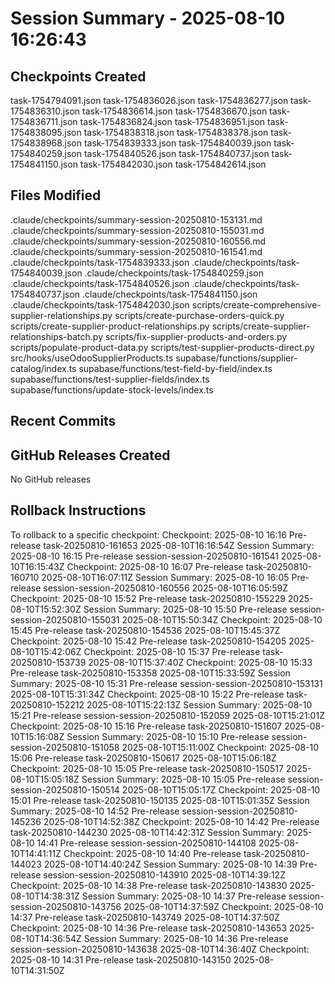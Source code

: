 # Session Summary - 2025-08-10 16:26:43

## Checkpoints Created
task-1754794091.json
task-1754836026.json
task-1754836277.json
task-1754836310.json
task-1754836614.json
task-1754836670.json
task-1754836711.json
task-1754836824.json
task-1754836951.json
task-1754838095.json
task-1754838318.json
task-1754838378.json
task-1754838968.json
task-1754839333.json
task-1754840039.json
task-1754840259.json
task-1754840526.json
task-1754840737.json
task-1754841150.json
task-1754842030.json
task-1754842614.json

## Files Modified
.claude/checkpoints/summary-session-20250810-153131.md
.claude/checkpoints/summary-session-20250810-155031.md
.claude/checkpoints/summary-session-20250810-160556.md
.claude/checkpoints/summary-session-20250810-161541.md
.claude/checkpoints/task-1754839333.json
.claude/checkpoints/task-1754840039.json
.claude/checkpoints/task-1754840259.json
.claude/checkpoints/task-1754840526.json
.claude/checkpoints/task-1754840737.json
.claude/checkpoints/task-1754841150.json
.claude/checkpoints/task-1754842030.json
scripts/create-comprehensive-supplier-relationships.py
scripts/create-purchase-orders-quick.py
scripts/create-supplier-product-relationships.py
scripts/create-supplier-relationships-batch.py
scripts/fix-supplier-products-and-orders.py
scripts/populate-product-data.py
scripts/test-supplier-products-direct.py
src/hooks/useOdooSupplierProducts.ts
supabase/functions/supplier-catalog/index.ts
supabase/functions/test-field-by-field/index.ts
supabase/functions/test-supplier-fields/index.ts
supabase/functions/update-stock-levels/index.ts

## Recent Commits


## GitHub Releases Created
No GitHub releases

## Rollback Instructions
To rollback to a specific checkpoint:
Checkpoint: 2025-08-10 16:16	Pre-release	task-20250810-161653	2025-08-10T16:16:54Z
Session Summary: 2025-08-10 16:15	Pre-release	session-session-20250810-161541	2025-08-10T16:15:43Z
Checkpoint: 2025-08-10 16:07	Pre-release	task-20250810-160710	2025-08-10T16:07:11Z
Session Summary: 2025-08-10 16:05	Pre-release	session-session-20250810-160556	2025-08-10T16:05:59Z
Checkpoint: 2025-08-10 15:52	Pre-release	task-20250810-155229	2025-08-10T15:52:30Z
Session Summary: 2025-08-10 15:50	Pre-release	session-session-20250810-155031	2025-08-10T15:50:34Z
Checkpoint: 2025-08-10 15:45	Pre-release	task-20250810-154536	2025-08-10T15:45:37Z
Checkpoint: 2025-08-10 15:42	Pre-release	task-20250810-154205	2025-08-10T15:42:06Z
Checkpoint: 2025-08-10 15:37	Pre-release	task-20250810-153739	2025-08-10T15:37:40Z
Checkpoint: 2025-08-10 15:33	Pre-release	task-20250810-153358	2025-08-10T15:33:59Z
Session Summary: 2025-08-10 15:31	Pre-release	session-session-20250810-153131	2025-08-10T15:31:34Z
Checkpoint: 2025-08-10 15:22	Pre-release	task-20250810-152212	2025-08-10T15:22:13Z
Session Summary: 2025-08-10 15:21	Pre-release	session-session-20250810-152059	2025-08-10T15:21:01Z
Checkpoint: 2025-08-10 15:16	Pre-release	task-20250810-151607	2025-08-10T15:16:08Z
Session Summary: 2025-08-10 15:10	Pre-release	session-session-20250810-151058	2025-08-10T15:11:00Z
Checkpoint: 2025-08-10 15:06	Pre-release	task-20250810-150617	2025-08-10T15:06:18Z
Checkpoint: 2025-08-10 15:05	Pre-release	task-20250810-150517	2025-08-10T15:05:18Z
Session Summary: 2025-08-10 15:05	Pre-release	session-session-20250810-150514	2025-08-10T15:05:17Z
Checkpoint: 2025-08-10 15:01	Pre-release	task-20250810-150135	2025-08-10T15:01:35Z
Session Summary: 2025-08-10 14:52	Pre-release	session-session-20250810-145236	2025-08-10T14:52:38Z
Checkpoint: 2025-08-10 14:42	Pre-release	task-20250810-144230	2025-08-10T14:42:31Z
Session Summary: 2025-08-10 14:41	Pre-release	session-session-20250810-144108	2025-08-10T14:41:11Z
Checkpoint: 2025-08-10 14:40	Pre-release	task-20250810-144023	2025-08-10T14:40:24Z
Session Summary: 2025-08-10 14:39	Pre-release	session-session-20250810-143910	2025-08-10T14:39:12Z
Checkpoint: 2025-08-10 14:38	Pre-release	task-20250810-143830	2025-08-10T14:38:31Z
Session Summary: 2025-08-10 14:37	Pre-release	session-session-20250810-143756	2025-08-10T14:37:59Z
Checkpoint: 2025-08-10 14:37	Pre-release	task-20250810-143749	2025-08-10T14:37:50Z
Checkpoint: 2025-08-10 14:36	Pre-release	task-20250810-143653	2025-08-10T14:36:54Z
Session Summary: 2025-08-10 14:36	Pre-release	session-session-20250810-143638	2025-08-10T14:36:40Z
Checkpoint: 2025-08-10 14:31	Pre-release	task-20250810-143150	2025-08-10T14:31:50Z
